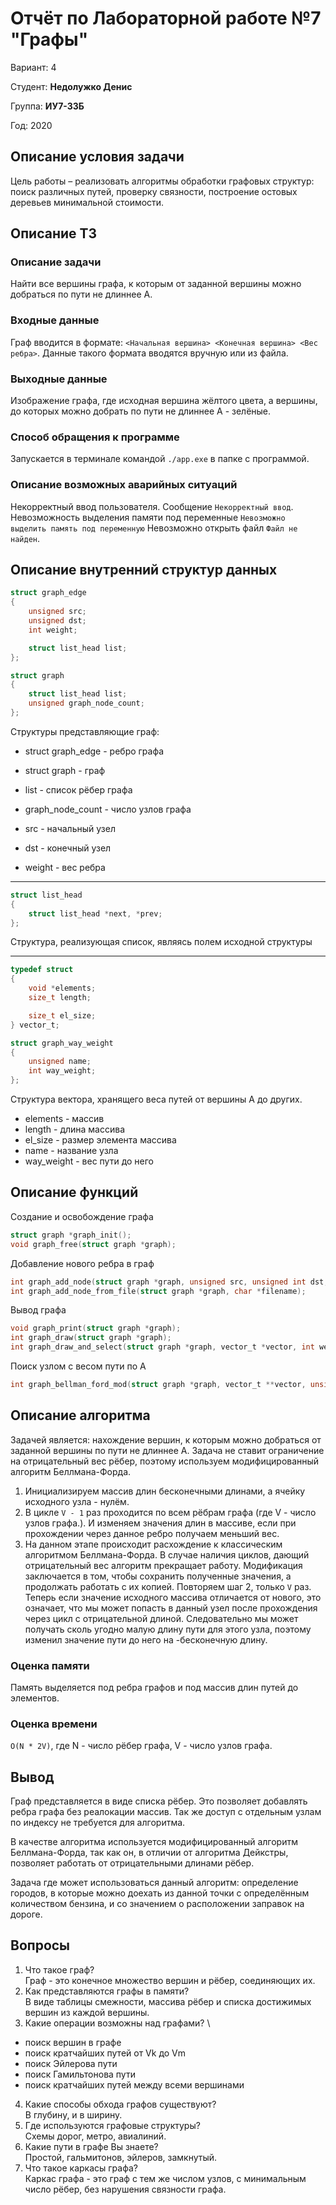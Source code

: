 # Отчёт по Лабораторной работе №7 "Графы"

Вариант: 4

Студент: **Недолужко Денис**

Группа: **ИУ7-33Б**

Год: 2020

## Описание условия задачи

Цель работы – реализовать алгоритмы обработки графовых структур:
поиск различных путей, проверку связности, построение остовых деревьев
минимальной стоимости.

## Описание ТЗ

### Описание задачи

Найти все вершины графа, к которым от заданной вершины можно добраться по пути
не длиннее А.

### Входные данные

Граф вводится в формате: `<Начальная вершина> <Конечная вершина> <Вес ребра>`.
Данные такого формата вводятся вручную или из файла.

### Выходные данные

Изображение графа, где исходная вершина жёлтого цвета, а вершины, до которых
можно добрать по пути не длиннее А - зелёные.

### Способ обращения к программе

Запускается в терминале командой `./app.exe` в папке с программой.

### Описание возможных аварийных ситуаций

Некорректный ввод пользователя. Сообщение `Некорректный ввод`.
Невозможность выделения памяти под переменные `Невозможно выделить память под
переменную`
Невозможно открыть файл `Файл не найден`.

## Описание внутренний структур данных

```c
struct graph_edge
{
    unsigned src;
    unsigned dst;
    int weight;

    struct list_head list;
};

struct graph
{
    struct list_head list;
    unsigned graph_node_count;
};
```

Структуры представляющие граф:
* struct graph\_edge - ребро графа
* struct graph - граф

* list - список рёбер графа
* graph\_node\_count - число узлов графа
* src - начальный узел
* dst - конечный узел
* weight - вес ребра

---

```c
struct list_head
{
    struct list_head *next, *prev;
};
```

Структура, реализующая список, являясь полем исходной структуры

---

```c
typedef struct
{
    void *elements;
    size_t length;

    size_t el_size;
} vector_t;

struct graph_way_weight
{
    unsigned name;
    int way_weight;
};
```

Структура вектора, хранящего веса путей от вершины А до других.

* elements - массив
* length - длина массива
* el\_size - размер элемента массива
* name - название узла
* way\_weight - вес пути до него

## Описание функций

Создание и освобождение графа

```c
struct graph *graph_init();
void graph_free(struct graph *graph);
```

Добавление нового ребра в граф

```c
int graph_add_node(struct graph *graph, unsigned src, unsigned int dst, int weight);
int graph_add_node_from_file(struct graph *graph, char *filename);
```

Вывод графа

```c
void graph_print(struct graph *graph);
int graph_draw(struct graph *graph);
int graph_draw_and_select(struct graph *graph, vector_t *vector, int weight, unsigned start_name);
```

Поиск узлом с весом пути по А

```c
int graph_bellman_ford_mod(struct graph *graph, vector_t **vector, unsigned start_name);
```

## Описание алгоритма

Задачей является: нахождение вершин, к которым можно добраться от заданной
вершины по пути не длиннее А. Задача не ставит ограничение на отрицательный вес
рёбер, поэтому используем модифицированный алгоритм Беллмана-Форда.

1. Инициализируем массив длин бесконечными длинами, а ячейку исходного
узла - нулём.
2. В цикле `V - 1` раз проходится по всем рёбрам графа
(где V - число узлов графа.). И изменяем значения длин в массиве, если
при прохождении через данное ребро получаем меньший вес.
3. На данном этапе происходит расхождение к классическим алгоритмом
Беллмана-Форда. В случае наличия циклов, дающий отрицательный вес алгоритм
прекращает работу. Модификация заключается в том, чтобы сохранить полученные
значения, а продолжать работать с их копией. Повторяем шаг 2, только `V` раз.
Теперь если значение исходного массива отличается от нового, это означает, что
мы может попасть в данный узел после прохождения через цикл с отрицательной
длиной. Следовательно мы может получать сколь угодно малую длину пути для этого
узла, поэтому изменил значение пути до него на -бесконечную длину.

### Оценка памяти

Память выделяется под ребра графов и под массив длин путей до элементов.

### Оценка времени

`O(N * 2V)`, где N - число рёбер графа, V - число узлов графа.

## Вывод

Граф представляется в виде списка рёбер. Это позволяет добавлять ребра графа
без реалокации массив. Так же доступ с отдельным узлам по индексу
не требуется для алгоритма.

В качестве алгоритма используется модифицированный алгоритм Беллмана-Форда,
так как он, в отличии от алгоритма Дейкстры, позволяет работать от
отрицательными длинами рёбер.

Задача где может использоваться данный алгоритм: определение городов, в которые
можно доехать из данной точки с определённым количеством бензина, и со
значением о расположении заправок на дороге.

## Вопросы

1. Что такое граф? \
Граф - это конечное множество вершин и рёбер, соединяющих их.
2. Как представляются графы в памяти? \
В виде таблицы смежности, массива рёбер и списка достижимых вершин из каждой
вершины.
3. Какие операции возможны над графами? \
- поиск вершин в графе
- поиск кратчайших путей от Vk до Vm
- поиск Эйлерова пути
- поиск Гамильтонова пути
- поиск кратчайших путей между всеми вершинами
4. Какие способы обхода графов существуют? \
В глубину, и в ширину.
5. Где используются графовые структуры? \
Схемы дорог, метро, авиалиний.
6. Какие пути в графе Вы знаете? \
Простой, гальмитонов, эйлеров, замкнутый.
7. Что такое каркасы графа? \
Каркас графа - это граф с тем же числом узлов, с минимальным число рёбер, без
нарушения связности графа.
